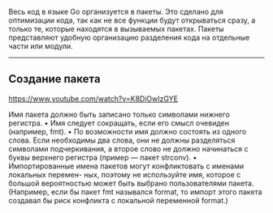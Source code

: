 Весь код в языке Go организуется в пакеты. Это сделано для оптимизации кода, так как не все функции будут открываться сразу, а только те, которые находятся в вызываемых пакетах. Пакеты представляют удобную организацию разделения кода на отдельные части или модули.


---
## Создание пакета
https://www.youtube.com/watch?v=K8DiOwIzGYE

Имя пакета должно быть записано только символами нижнего регистра.
• Имя следует сокращать, если его смысл очевиден (например, fmt).
• По возможности имя должно состоять из одного слова. Если необходимы два слова, они
не должны разделяться символами подчеркивания, а второе слово не должно начинаться
с буквы верхнего регистра (пример — пакет strconv).
• Импортированные имена пакетов могут конфликтовать с именами локальных перемен-
ных, поэтому не используйте имя, которое с большой вероятностью может быть выбрано
пользователями пакета. (Например, если бы пакет fmt назывался format, то импорт этого
пакета создавал бы риск конфликта с локальной переменной format.)
